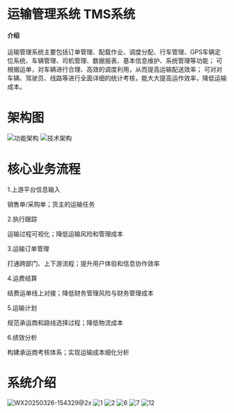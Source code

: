 # 运输管理系统 TMS系统

#### 介绍

运输管理系统主要包括订单管理、配载作业、调度分配、行车管理、GPS车辆定位系统、车辆管理、司机管理、数据报表、基本信息维护、系统管理等功能； 可根据运单，对车辆进行合理、高效的调度利用，从而提高运输配送效率； 可对对车辆、驾驶员、线路等进行全面详细的统计考核，能大大提高运作效率，降低运输成本。

# 架构图
![功能架构](https://github.com/user-attachments/assets/be0e80ad-1ae7-4370-a233-420b952dbaa8)
![技术架构](https://github.com/user-attachments/assets/684e2a06-c5c4-4e25-8522-6b265cd5eb1d)

#  核心业务流程

1.上游平台信息输入

销售单/采购单；货主的运输任务

2.执行跟踪

运输过程可视化；降低运输风险和管理成本

3.运输订单管理

打通跨部门、上下游流程；提升用户体验和信息协作效率

4.运费结算

结费运单线上对接；降低财务管理风险与财务管理成本

5.运输计划

规范承运商和路线选择过程；降低物流成本

6.绩效分析

构建承运商考核体系；实现运输成本细化分析

# 系统介绍
![WX20250326-154329@2x](https://github.com/user-attachments/assets/c4c1fb34-3021-4e6c-bbd8-7aabf60ae662)
![1](https://github.com/user-attachments/assets/6cfda2d7-8e30-48d2-bafa-04c1bdfd95fb)
![2](https://github.com/user-attachments/assets/95e05fb1-634f-4132-88f6-fcfe53e37704)
![6](https://github.com/user-attachments/assets/c904af8d-3d59-4d33-af47-c2d9317130df)
![7](https://github.com/user-attachments/assets/035ff2c0-501c-4a3e-95be-ecebe87e96bb)
![12](https://github.com/user-attachments/assets/d114dde5-7c70-48d7-aee7-ace22a6931b4)









